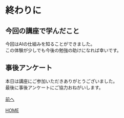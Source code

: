 # 終わりに

## 今回の講座で学んだこと
今回はAIの仕組みを知ることができました。  
この体験が少しでも今後の勉強の助けになれば幸いです。  
## 事後アンケート
本日は講座にご参加いただきありがとうございました。  
最後に事後アンケートにご協力おねがいします。  
<br>
[前へ](../04fourth/page.md)
<br>
<br>
[HOME](../index.md)
